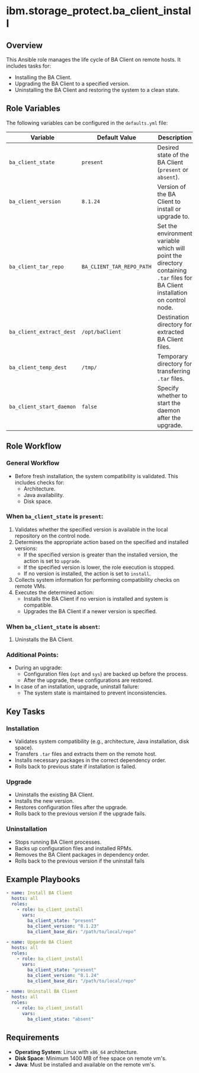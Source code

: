 # ibm.storage_protect.ba_client_install

## Overview
This Ansible role manages the life cycle of BA Client on remote hosts. It includes tasks for:
- Installing the BA Client.
- Upgrading the BA Client to a specified version.
- Uninstalling the BA Client and restoring the system to a clean state.

## Role Variables
The following variables can be configured in the `defaults.yml` file:

| Variable                | Default Value                      | Description                                                                                                                     |
|-------------------------|------------------------------------|---------------------------------------------------------------------------------------------------------------------------------|
| `ba_client_state`       | `present`                          | Desired state of the BA Client (`present` or `absent`).                                                                         |
| `ba_client_version`     | `8.1.24`                           | Version of the BA Client to install or upgrade to.                                                                              |
| `ba_client_tar_repo`    | `BA_CLIENT_TAR_REPO_PATH` | Set the environment variable which will point the directory containing `.tar` files for BA Client installation on control node. |
| `ba_client_extract_dest`| `/opt/baClient`                    | Destination directory for extracted BA Client files.                                                                            |
| `ba_client_temp_dest`   | `/tmp/`                            | Temporary directory for transferring `.tar` files.                                                                              |
| `ba_client_start_daemon`   | `false`                             | Specify whether to start the daemon after the upgrade.                                                                          |

## Role Workflow
### General Workflow
- Before fresh installation, the system compatibility is validated. This includes checks for:
  - Architecture.
  - Java availability.
  - Disk space.

### When `ba_client_state` is `present`:
1. Validates whether the specified version is available in the local repository on the control node.
2. Determines the appropriate action based on the specified and installed versions:
   - If the specified version is greater than the installed version, the action is set to `upgrade`.
   - If the specified version is lower, the role execution is stopped.
   - If no version is installed, the action is set to `install`.
3. Collects system information for performing compatibility checks on remote VMs.
4. Executes the determined action:
   - Installs the BA Client if no version is installed and system is compatible.
   - Upgrades the BA Client if a newer version is specified.

### When `ba_client_state` is `absent`:
1. Uninstalls the BA Client.

### Additional Points:
- During an upgrade:
  - Configuration files (`opt` and `sys`) are backed up before the process.
  - After the upgrade, these configurations are restored.
- In case of an installation, upgrade, uninstall failure:
  - The system state is maintained to prevent inconsistencies.

## Key Tasks
### Installation
- Validates system compatibility (e.g., architecture, Java installation, disk space).
- Transfers `.tar` files and extracts them on the remote host.
- Installs necessary packages in the correct dependency order.
- Rolls back to previous state if installation is failed.

### Upgrade
- Uninstalls the existing BA Client.
- Installs the new version.
- Restores configuration files after the upgrade.
- Rolls back to the previous version if the upgrade fails.

### Uninstallation
- Stops running BA Client processes.
- Backs up configuration files and installed RPMs.
- Removes the BA Client packages in dependency order.
- Rolls back to the previous version if the uninstall fails

## Example Playbooks
```yaml
- name: Install BA Client
  hosts: all
  roles:
    - role: ba_client_install
      vars:
        ba_client_state: "present"
        ba_client_version: "8.1.23"
        ba_client_base_dir: "/path/to/local/repo"
```

```yaml
- name: Upgarde BA Client
  hosts: all
  roles:
    - role: ba_client_install
      vars:
        ba_client_state: "present"
        ba_client_version: "8.1.24"
        ba_client_base_dir: "/path/to/local/repo"
```
```yaml
- name: Uninstall BA Client
  hosts: all
  roles:
    - role: ba_client_install
      vars:
        ba_client_state: "absent"
```
## Requirements
- **Operating System**: Linux with `x86_64` architecture.
- **Disk Space**: Minimum 1400 MB of free space on remote vm's.
- **Java**: Must be installed and available on the remote vm's.
